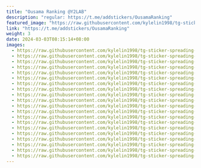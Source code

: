 ```yaml
---
title: "Ousama Ranking @Y2LAB"
description: "regular: https://t.me/addstickers/OusamaRanking"
featured_image: "https://raw.githubusercontent.com/kylelin1998/tg-sticker-spreading-worldwide-images/main/img/76cb4c56-7413-4f1d-be75-82b720e027fa.jpg"
link: "https://t.me/addstickers/OusamaRanking"
weight: 3
date: 2024-03-03T08:15:14+08:00
images:
  - https://raw.githubusercontent.com/kylelin1998/tg-sticker-spreading-worldwide-images/main/img/76cb4c56-7413-4f1d-be75-82b720e027fa.jpg
  - https://raw.githubusercontent.com/kylelin1998/tg-sticker-spreading-worldwide-images/main/img/db6bbc33-5b1f-4d12-bfd0-77c161326880.jpg
  - https://raw.githubusercontent.com/kylelin1998/tg-sticker-spreading-worldwide-images/main/img/631a5a8b-0bf9-4180-b32c-63db809087ad.jpg
  - https://raw.githubusercontent.com/kylelin1998/tg-sticker-spreading-worldwide-images/main/img/0fdf7185-b089-49dd-b267-cfff2596236b.jpg
  - https://raw.githubusercontent.com/kylelin1998/tg-sticker-spreading-worldwide-images/main/img/3f772b3c-8172-4135-9310-3e2eafe2e0b4.jpg
  - https://raw.githubusercontent.com/kylelin1998/tg-sticker-spreading-worldwide-images/main/img/ab272bad-1187-48b2-82c9-144a18fbf57b.jpg
  - https://raw.githubusercontent.com/kylelin1998/tg-sticker-spreading-worldwide-images/main/img/a1b9967e-6f57-4f8b-bb73-16d8ad11a556.jpg
  - https://raw.githubusercontent.com/kylelin1998/tg-sticker-spreading-worldwide-images/main/img/0e15de7f-57cb-4232-87ce-9d3b1983c902.jpg
  - https://raw.githubusercontent.com/kylelin1998/tg-sticker-spreading-worldwide-images/main/img/88e63689-484c-4a8d-8991-135b96c82099.jpg
  - https://raw.githubusercontent.com/kylelin1998/tg-sticker-spreading-worldwide-images/main/img/99479ae0-1afa-4e01-a148-add0b8ce90b6.jpg
  - https://raw.githubusercontent.com/kylelin1998/tg-sticker-spreading-worldwide-images/main/img/387967c0-c354-4c57-8f3a-5a3abf822318.jpg
  - https://raw.githubusercontent.com/kylelin1998/tg-sticker-spreading-worldwide-images/main/img/a9ec816e-c918-481d-9561-4af7030190ad.jpg
  - https://raw.githubusercontent.com/kylelin1998/tg-sticker-spreading-worldwide-images/main/img/471aa6b1-010d-4cd4-80c4-f559b642c53f.jpg
  - https://raw.githubusercontent.com/kylelin1998/tg-sticker-spreading-worldwide-images/main/img/d108ed95-9841-49dc-9183-3e0501d83dab.jpg
  - https://raw.githubusercontent.com/kylelin1998/tg-sticker-spreading-worldwide-images/main/img/eec63638-f617-4f41-812e-f67196490787.jpg
  - https://raw.githubusercontent.com/kylelin1998/tg-sticker-spreading-worldwide-images/main/img/3050e351-8cb5-4756-abbc-feef2a009ba4.jpg
  - https://raw.githubusercontent.com/kylelin1998/tg-sticker-spreading-worldwide-images/main/img/e791cc5a-3da2-4685-ad42-669153fd4b7c.jpg
  - https://raw.githubusercontent.com/kylelin1998/tg-sticker-spreading-worldwide-images/main/img/e5b7a147-9edb-41f8-8f20-2172f972acc0.jpg
  - https://raw.githubusercontent.com/kylelin1998/tg-sticker-spreading-worldwide-images/main/img/52118656-a659-408e-a340-3141fd59191e.jpg
  - https://raw.githubusercontent.com/kylelin1998/tg-sticker-spreading-worldwide-images/main/img/aa74a22f-5c84-4145-9ed4-797277b0cc04.jpg
---
```

